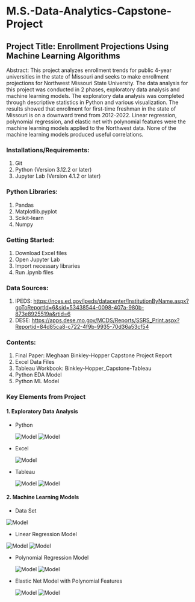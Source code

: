 # M.S.-Data-Analytics-Capstone-Project

## Project Title: Enrollment Projections Using Machine Learning Algorithms

Abstract: This project analyzes enrollment trends for public 4-year universities in the state of Missouri and seeks to make enrollment projections for Northwest Missouri State University.  The data analysis for this project was conducted in 2 phases, exploratory data analysis and machine learning models.  The exploratory data analysis was completed through descriptive statistics in Python and various visualization.  The results showed that enrollment for first-time freshman in the state of Missouri is on a downward trend from 2012-2022.  Linear regression, polynomial regression, and elastic net with polynomial features were the machine learning models applied to the Northwest data.  None of the machine learning models produced useful correlations.  

### Installations/Requirements:
1. Git
2. Python (Version 3.12.2 or later)
3. Jupyter Lab (Version 4.1.2 or later)

### Python Libraries:
1. Pandas
2. Matplotlib.pyplot
3. Scikit-learn
4. Numpy

### Getting Started:
1. Download Excel files
2. Open Jupyter Lab
3. Import necessary libraries
4. Run .ipynb files 


### Data Sources:
1. IPEDS: https://nces.ed.gov/ipeds/datacenter/InstitutionByName.aspx?goToReportId=6&sid=53438544-0098-407a-980b-873e8925519a&rtid=6
2. DESE: https://apps.dese.mo.gov/MCDS/Reports/SSRS_Print.aspx?Reportid=84d85ca8-c722-4f9b-9935-70d36a53cf54 

### Contents: 
1. Final Paper: Meghaan Binkley-Hopper Capstone Project Report
2. Excel Data Files
3. Tableau Workbook: Binkley-Hopper_Capstone-Tableau
4. Python EDA Model
5. Python ML Model

### Key Elements from Project
#### 1. Exploratory Data Analysis
- Python
  
  ![Model](https://github.com/Meghaan-Binkley-Hopper/M.S.-Data-Analytics-Capstone-Project/blob/main/PNG/EDA/IPEDS_DescriptiveCode.png)
  ![Model](https://github.com/Meghaan-Binkley-Hopper/M.S.-Data-Analytics-Capstone-Project/blob/main/PNG/EDA/IPEDS_DescriptiveStats.png)
- Excel
  
  ![Model](https://github.com/Meghaan-Binkley-Hopper/M.S.-Data-Analytics-Capstone-Project/blob/main/PNG/EDA/First-TimeFreshmanEnrollment.png)
- Tableau
  
  ![Model](https://github.com/Meghaan-Binkley-Hopper/M.S.-Data-Analytics-Capstone-Project/blob/main/PNG/EDA/EnrollmentComparison_Northwest.png)
  ![Model](https://github.com/Meghaan-Binkley-Hopper/M.S.-Data-Analytics-Capstone-Project/blob/main/PNG/EDA/EnrollmentComparisons_OtherUniversities.png)
#### 2. Machine Learning Models
- Data Set
  
 ![Model](https://github.com/Meghaan-Binkley-Hopper/M.S.-Data-Analytics-Capstone-Project/blob/main/PNG/ML/MLData.png)
- Linear Regression Model
  
 ![Model](https://github.com/Meghaan-Binkley-Hopper/M.S.-Data-Analytics-Capstone-Project/blob/main/PNG/ML/Code_LinearRegressionModel.png)
![Model](https://github.com/Meghaan-Binkley-Hopper/M.S.-Data-Analytics-Capstone-Project/blob/main/PNG/ML/Code_LinearRegressionPlot.png)
- Polynomial Regression Model
  
  ![Model](https://github.com/Meghaan-Binkley-Hopper/M.S.-Data-Analytics-Capstone-Project/blob/main/PNG/ML/Code_PolynomialRegressionModel.png)
  ![Model](https://github.com/Meghaan-Binkley-Hopper/M.S.-Data-Analytics-Capstone-Project/blob/main/PNG/ML/Code_PolynomialRegressionPlot.png)
- Elastic Net Model with Polynomial Features
  
  ![Model](https://github.com/Meghaan-Binkley-Hopper/M.S.-Data-Analytics-Capstone-Project/blob/main/PNG/ML/Code_ElasticNetModel.png)
  ![Model](https://github.com/Meghaan-Binkley-Hopper/M.S.-Data-Analytics-Capstone-Project/blob/main/PNG/ML/Code_ElasticNetPlot.png)
